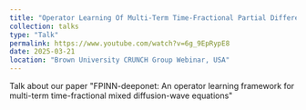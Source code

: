 ```yaml
---
title: "Operator Learning Of Multi-Term Time-Fractional Partial Differential Equation By fPINN-DeepONet"
collection: talks
type: "Talk"
permalink: https://www.youtube.com/watch?v=6g_9EpRypE8
date: 2025-03-21
location: "Brown University CRUNCH Group Webinar, USA"
---
```


Talk about our paper "FPINN-deeponet: An operator learning framework for multi-term time-fractional mixed diffusion-wave equations"
